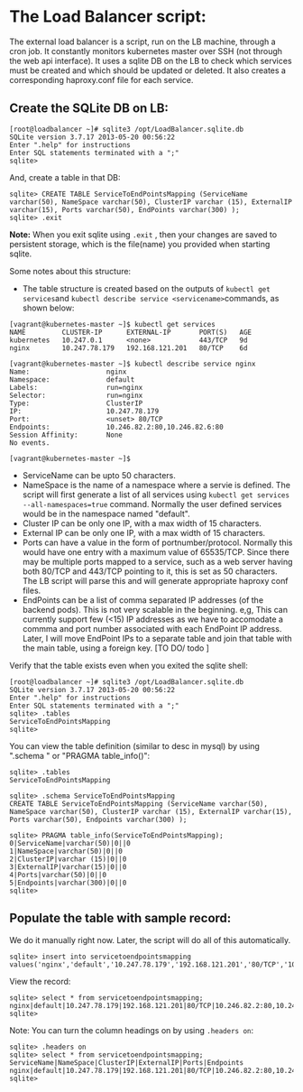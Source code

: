 # The Load Balancer script: 
The external load balancer is a script, run on the LB machine, through a cron job. It constantly monitors kubernetes master over SSH (not through the web api interface). It uses a sqlite DB on the LB to check which services must be created and which should be updated or deleted. It also creates a corresponding haproxy.conf file for each service. 

## Create the SQLite DB on LB:

```
[root@loadbalancer ~]# sqlite3 /opt/LoadBalancer.sqlite.db
SQLite version 3.7.17 2013-05-20 00:56:22
Enter ".help" for instructions
Enter SQL statements terminated with a ";"
sqlite>
```

And, create a table in that DB:
```
sqlite> CREATE TABLE ServiceToEndPointsMapping (ServiceName varchar(50), NameSpace varchar(50), ClusterIP varchar (15), ExternalIP varchar(15), Ports varchar(50), EndPoints varchar(300) );
sqlite> .exit
```
**Note:** When you exit sqlite using `.exit` , then your changes are saved to persistent storage, which is the file(name) you provided when starting sqlite. 

Some notes about this structure:
* The table structure is created based on the outputs of `kubectl get services`and `kubectl describe service <servicename>`commands, as shown below:
```
[vagrant@kubernetes-master ~]$ kubectl get services
NAME         CLUSTER-IP      EXTERNAL-IP       PORT(S)   AGE
kubernetes   10.247.0.1      <none>            443/TCP   9d
nginx        10.247.78.179   192.168.121.201   80/TCP    6d

[vagrant@kubernetes-master ~]$ kubectl describe service nginx
Name:                   nginx
Namespace:              default
Labels:                 run=nginx
Selector:               run=nginx
Type:                   ClusterIP
IP:                     10.247.78.179
Port:                   <unset> 80/TCP
Endpoints:              10.246.82.2:80,10.246.82.6:80
Session Affinity:       None
No events.

[vagrant@kubernetes-master ~]$
```
* ServiceName can be upto 50 characters.
* NameSpace is the name of a namespace where a servie is defined. The script will first generate a list of all services using `kubectl get services --all-namespaces=true` command. Normally the user defined services would be in the namespace named "default".
* Cluster IP can be only one IP, with a max width of 15 characters.
* External IP can be only one IP, with a max width of 15 characters.
* Ports can have a value in the form of portnumber/protocol. Normally this would have one entry with a maximum value of 65535/TCP. Since there may be multiple ports mapped to a service, such as a web server having both 80/TCP and 443/TCP pointing to it, this is set as 50 characters. The LB script will parse this and will generate appropriate haproxy conf files.
* EndPoints  can be a list of comma separated IP addresses (of the backend pods). This is not very scalable in the beginning. e,g, This can currently support few (<15) IP addresses as we have to accomodate a commma and port number associated with each EndPoint IP address. Later, I will move EndPoint IPs to a separate table and join that table with the main table, using a foreign key. [TO DO/ todo ] 



Verify that the table exists even when you exited the sqlite shell:
```
[root@loadbalancer ~]# sqlite3 /opt/LoadBalancer.sqlite.db
SQLite version 3.7.17 2013-05-20 00:56:22
Enter ".help" for instructions
Enter SQL statements terminated with a ";"
sqlite> .tables
ServiceToEndPointsMapping
sqlite> 
```

You can view the table definition (similar to desc in mysql) by using ".schema <tablename>" or "PRAGMA table_info(<tablename>)":

```
sqlite> .tables
ServiceToEndPointsMapping

sqlite> .schema ServiceToEndPointsMapping
CREATE TABLE ServiceToEndPointsMapping (ServiceName varchar(50), NameSpace varchar(50), ClusterIP varchar (15), ExternalIP varchar(15), Ports varchar(50), Endpoints varchar(300) );

sqlite> PRAGMA table_info(ServiceToEndPointsMapping);
0|ServiceName|varchar(50)|0||0
1|NameSpace|varchar(50)|0||0
2|ClusterIP|varchar (15)|0||0
3|ExternalIP|varchar(15)|0||0
4|Ports|varchar(50)|0||0
5|Endpoints|varchar(300)|0||0
sqlite>
``` 

## Populate the table with sample record:
We do it manually right now. Later, the script will do all of this automatically.

```
sqlite> insert into servicetoendpointsmapping values('nginx','default','10.247.78.179','192.168.121.201','80/TCP','10.246.82.2:80,10.246.82.6:80');
```

View the record:
```
sqlite> select * from servicetoendpointsmapping;
nginx|default|10.247.78.179|192.168.121.201|80/TCP|10.246.82.2:80,10.246.82.6:80
sqlite> 
```
Note: You can turn the column headings on by using `.headers on`:
```
sqlite> .headers on
sqlite> select * from servicetoendpointsmapping;
ServiceName|NameSpace|ClusterIP|ExternalIP|Ports|Endpoints
nginx|default|10.247.78.179|192.168.121.201|80/TCP|10.246.82.2:80,10.246.82.6:80
sqlite> 
```

